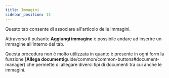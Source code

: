 ```yaml
---
title: Immagini
sidebar_position: 13
---
```


Questo tab consente di associare all'articolo delle immagini.

Attraverso il pulsante **Aggiungi immagine** è possibile andare ad inserire un immagine all'interno del tab.

Questa procedura non è molto utilizzata in quanto è presente in ogni form la funzione [**Allega documenti**guide/common/common-buttons#document-manager) che permette di allegare diversi tipi di documenti tra cui anche le immagini.